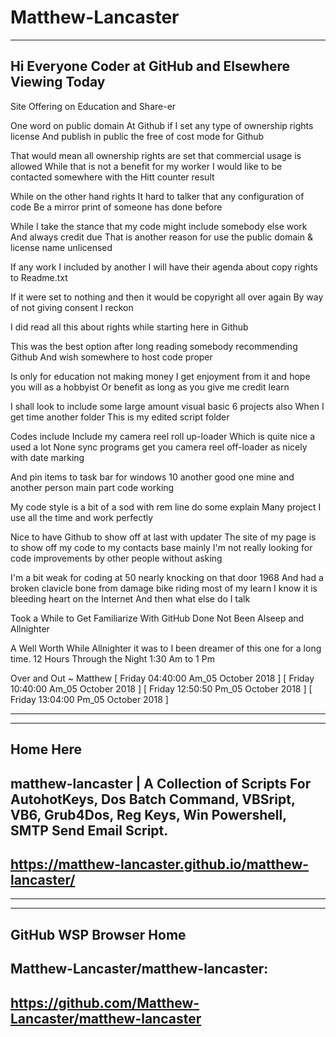 # Matthew-Lancaster
----
Hi Everyone Coder at GitHub and Elsewhere Viewing Today
----

Site Offering on Education and Share-er

One word on public domain
At Github if I set any type of ownership rights license
And publish in public the free of cost mode for Github

That would mean all ownership rights are set that commercial usage is allowed
While that is not a benefit for my worker 
I would like to be contacted somewhere with the Hitt counter result

While on the other hand rights
It hard to talker that any configuration of code
Be a mirror print of someone has done before

While I take the stance that my code might include somebody else work
And always credit due
That is another reason for use the public domain & license name unlicensed

If any work I included by another I will have their agenda about copy rights to Readme.txt

If it were set to nothing and then it would be copyright all over again
By way of not giving consent I reckon

I did read all this about rights while starting here in Github

This was the best option after long reading somebody recommending Github
And wish somewhere to host code proper

Is only for education not making money
I get enjoyment from it and hope you will as a hobbyist
Or benefit as long as you give me credit learn

I shall look to include some large amount visual basic 6 projects also
When I get time another folder
This is my edited script folder 

Codes include
Include my camera reel roll up-loader
Which is quite nice a used a lot
None sync programs get you camera reel off-loader as nicely with date marking

And pin items to task bar for windows 10 another good one mine and another person main part code working

My code style is a bit of a sod with rem line do some explain
Many project I use all the time and work perfectly

Nice to have Github to show off at last with updater 
The site of my page is to show off my code to my contacts base mainly
I'm not really looking for code improvements by other people without asking

I'm a bit weak for coding at 50 nearly knocking on that door 1968
And had a broken clavicle bone from damage bike riding most of my learn 
I know it is bleeding heart on the Internet 
And then what else do I talk

Took a While to Get Familiarize With GitHub Done Not Been Alseep and Allnighter

A Well Worth While Allnighter it was to I been dreamer of this one for a long time.
12 Hours Through the Night 1:30 Am to 1 Pm 

Over and Out
~
Matthew
[ Friday 04:40:00 Am_05 October 2018 ]
[ Friday 10:40:00 Am_05 October 2018 ]
[ Friday 12:50:50 Pm_05 October 2018 ]
[ Friday 13:04:00 Pm_05 October 2018 ]

---------------------------------------------------------------------
---------------------------------------------------------------------

Home Here
----
matthew-lancaster | A Collection of Scripts For AutohotKeys, Dos Batch Command, VBSript, VB6, Grub4Dos, Reg Keys, Win Powershell, SMTP Send Email Script.
----
https://matthew-lancaster.github.io/matthew-lancaster/
----

---------------------------------------------------------------------
---------------------------------------------------------------------

GitHub WSP Browser Home 
----
Matthew-Lancaster/matthew-lancaster:
----
https://github.com/Matthew-Lancaster/matthew-lancaster
----
